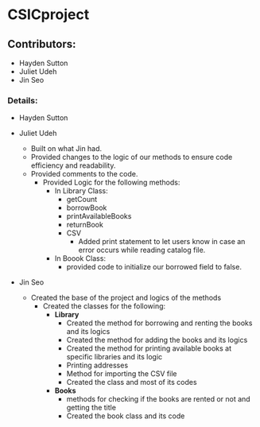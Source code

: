 # CSICproject
## Contributors:
- Hayden Sutton
- Juliet Udeh
- Jin Seo
### Details:
- Hayden Sutton
- Juliet Udeh
  - Built on what Jin had.
  - Provided changes to the logic of our methods to ensure code efficiency and readability.
  - Provided comments to the code.
     - Provided Logic for the following methods:
       - In Library Class:
          - getCount
          - borrowBook
          - printAvailableBooks
          - returnBook
          - CSV
            - Added print statement to let users know in case an error occurs while reading catalog file.
        - In Boook Class:
          - provided code to initialize our borrowed field to false.
          
- Jin Seo 
  - Created the base of the project and logics of the methods
    - Created the classes for the following:
      - **Library**
        - Created the method for borrowing and renting the books and its logics
        - Created the method for adding the books and its logics
        - Created the method for printing available books at specific libraries and its logic
        - Printing addresses
        - Method for importing the CSV file
        - Created the class and most of its codes
      - **Books**
        - methods for checking if the books are rented or not and getting the title
        - Created the book class and its code

      
